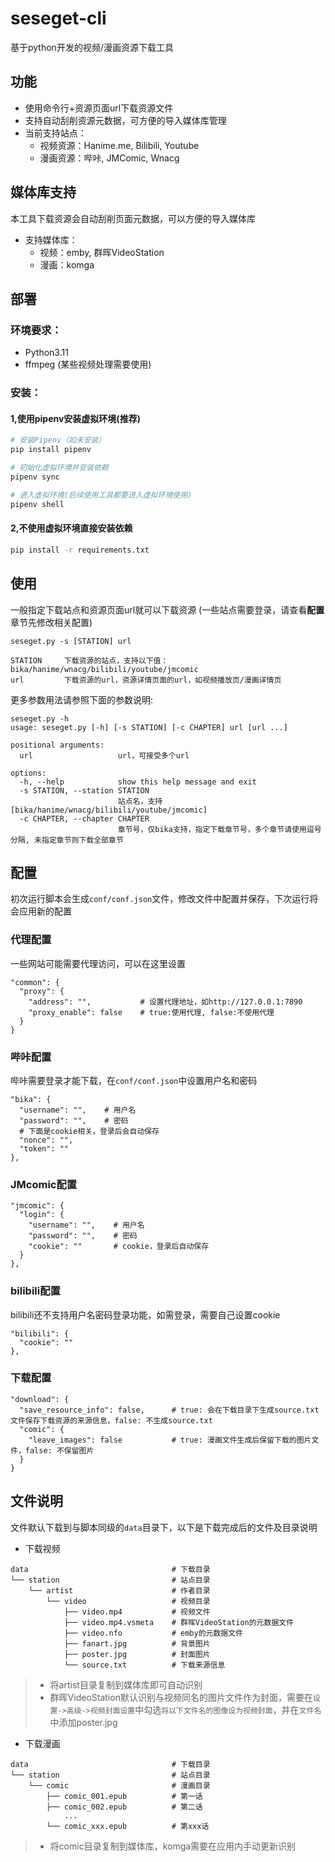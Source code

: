 # seseget-cli
基于python开发的视频/漫画资源下载工具

## 功能
- 使用命令行+资源页面url下载资源文件
- 支持自动刮削资源元数据，可方便的导入媒体库管理
- 当前支持站点：
  - 视频资源：Hanime.me, Bilibili, Youtube
  - 漫画资源：哔咔, JMComic, Wnacg

## 媒体库支持
本工具下载资源会自动刮削页面元数据，可以方便的导入媒体库  

- 支持媒体库：
  - 视频：emby, 群晖VideoStation
  - 漫画：komga

## 部署

### 环境要求：
- Python3.11
- ffmpeg (某些视频处理需要使用)

### 安装：
#### 1,使用pipenv安装虚拟环境(推荐)
```bash
# 安装Pipenv（如未安装）
pip install pipenv

# 初始化虚拟环境并安装依赖
pipenv sync

# 进入虚拟环境(后续使用工具都要进入虚拟环境使用)
pipenv shell
```

#### 2,不使用虚拟环境直接安装依赖
```bash
pip install -r requirements.txt
```

## 使用
一般指定下载站点和资源页面url就可以下载资源 (一些站点需要登录，请查看**配置**章节先修改相关配置)
```text
seseget.py -s [STATION] url

STATION     下载资源的站点，支持以下值：bika/hanime/wnacg/bilibili/youtube/jmcomic  
url         下载资源的url，资源详情页面的url，如视频播放页/漫画详情页
```

更多参数用法请参照下面的参数说明:
```text
seseget.py -h
usage: seseget.py [-h] [-s STATION] [-c CHAPTER] url [url ...]

positional arguments:
  url                   url，可接受多个url

options:
  -h, --help            show this help message and exit
  -s STATION, --station STATION
                        站点名，支持[bika/hanime/wnacg/bilibili/youtube/jmcomic]
  -c CHAPTER, --chapter CHAPTER
                        章节号，仅bika支持，指定下载章节号，多个章节请使用逗号分隔, 未指定章节则下载全部章节
```

## 配置
初次运行脚本会生成```conf/conf.json```文件，修改文件中配置并保存，下次运行将会应用新的配置
### 代理配置
一些网站可能需要代理访问，可以在这里设置
```text
"common": {
  "proxy": {
    "address": "",           # 设置代理地址，如http://127.0.0.1:7890
    "proxy_enable": false    # true:使用代理, false:不使用代理
  }
}
```

### 哔咔配置
哔咔需要登录才能下载，在```conf/conf.json```中设置用户名和密码
```text
"bika": {
  "username": "",    # 用户名
  "password": "",    # 密码
  # 下面是cookie相关，登录后会自动保存
  "nonce": "",
  "token": ""
},
```

### JMcomic配置
```text
"jmcomic": {
  "login": {
    "username": "",    # 用户名
    "password": "",    # 密码
    "cookie": ""       # cookie，登录后自动保存
  }
},
```

### bilibili配置
bilibili还不支持用户名密码登录功能，如需登录，需要自己设置cookie
```text
"bilibili": {
  "cookie": ""
},
```

### 下载配置
```text
"download": {
  "save_resource_info": false,      # true: 会在下载目录下生成source.txt文件保存下载资源的来源信息，false: 不生成source.txt
  "comic": {
    "leave_images": false           # true: 漫画文件生成后保留下载的图片文件，false: 不保留图片
  }
}
```

## 文件说明

文件默认下载到与脚本同级的`data`目录下，以下是下载完成后的文件及目录说明
- 下载视频
```text
data                                # 下载目录
└── station                         # 站点目录
    └── artist                      # 作者目录
        └── video                   # 视频目录
            ├── video.mp4           # 视频文件
            ├── video.mp4.vsmeta    # 群晖VideoStation的元数据文件
            ├── video.nfo           # emby的元数据文件
            ├── fanart.jpg          # 背景图片
            ├── poster.jpg          # 封面图片
            └── source.txt          # 下载来源信息
```
> - 将artist目录复制到媒体库即可自动识别
> - 群晖VideoStation默认识别与视频同名的图片文件作为封面，需要在`设置->高级->视频封面设置`中勾选`将以下文件名的图像设为视频封面`，并在`文件名`中添加poster.jpg

- 下载漫画
```text
data                                # 下载目录
└── station                         # 站点目录
    └── comic                       # 漫画目录
        ├── comic_001.epub          # 第一话
        ├── comic_002.epub          # 第二话
            ...
        └── comic_xxx.epub          # 第xxx话
```
> - 将comic目录复制到媒体库，komga需要在应用内手动更新识别